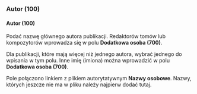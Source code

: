 ### Autor (100)

#### Autor (100)
Podać nazwę głównego autora publikacji. Redaktorów tomów lub kompozytorów wprowadza się w polu **Dodatkowa osoba (700)**.

Dla publikacji, które mają więcej niż jednego autora, wybrać jednego do wpisania w tym polu. Inne imię (imiona) można wprowadzić w polu **Dodatkowa osoba (700)**.

Pole połączono linkiem z plikiem autorytatywnym **Nazwy osobowe**. Nazwy, których jeszcze nie ma w pliku należy najpierw dodać tutaj.
